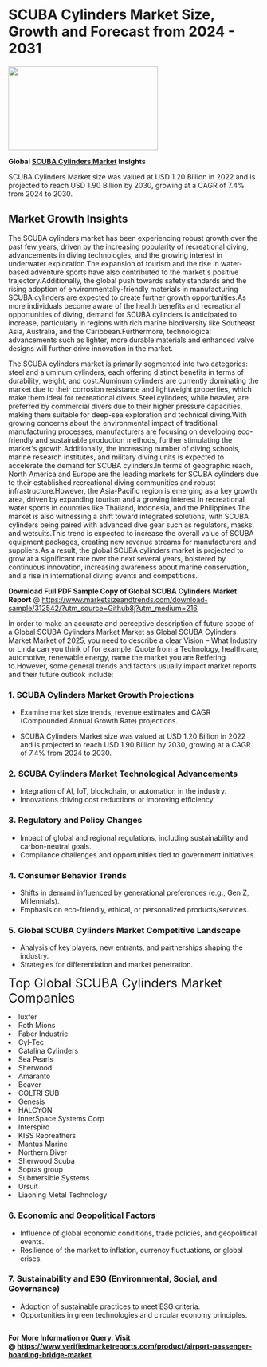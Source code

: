 <H1>SCUBA Cylinders Market Size, Growth and Forecast from 2024 - 2031</H1><img class="aligncenter size-medium wp-image-584254" src="https://thirdeyenews.in/wp-content/uploads/2024/09/Global-Market-Research-300x168.jpeg" alt="" width="300" height="168" /><p><strong>Global&nbsp;<a href="https://www.marketsizeandtrends.com/download-sample/312542/?utm_source=Github8j?utm_medium=216">SCUBA Cylinders Market</a> Insights</strong></p><p>SCUBA Cylinders Market size was valued at USD 1.20 Billion in 2022 and is projected to reach USD 1.90 Billion by 2030, growing at a CAGR of 7.4% from 2024 to 2030.</p><p><h2>Market Growth Insights</h2> <p>The SCUBA cylinders market has been experiencing robust growth over the past few years, driven by the increasing popularity of recreational diving, advancements in diving technologies, and the growing interest in underwater exploration.The expansion of tourism and the rise in water-based adventure sports have also contributed to the market's positive trajectory.Additionally, the global push towards safety standards and the rising adoption of environmentally-friendly materials in manufacturing SCUBA cylinders are expected to create further growth opportunities.As more individuals become aware of the health benefits and recreational opportunities of diving, demand for SCUBA cylinders is anticipated to increase, particularly in regions with rich marine biodiversity like Southeast Asia, Australia, and the Caribbean.Furthermore, technological advancements such as lighter, more durable materials and enhanced valve designs will further drive innovation in the market.</p> <p>The SCUBA cylinders market is primarily segmented into two categories: steel and aluminum cylinders, each offering distinct benefits in terms of durability, weight, and cost.Aluminum cylinders are currently dominating the market due to their corrosion resistance and lightweight properties, which make them ideal for recreational divers.Steel cylinders, while heavier, are preferred by commercial divers due to their higher pressure capacities, making them suitable for deep-sea exploration and technical diving.With growing concerns about the environmental impact of traditional manufacturing processes, manufacturers are focusing on developing eco-friendly and sustainable production methods, further stimulating the market's growth.Additionally, the increasing number of diving schools, marine research institutes, and military diving units is expected to accelerate the demand for SCUBA cylinders.In terms of geographic reach, North America and Europe are the leading markets for SCUBA cylinders due to their established recreational diving communities and robust infrastructure.However, the Asia-Pacific region is emerging as a key growth area, driven by expanding tourism and a growing interest in recreational water sports in countries like Thailand, Indonesia, and the Philippines.The market is also witnessing a shift toward integrated solutions, with SCUBA cylinders being paired with advanced dive gear such as regulators, masks, and wetsuits.This trend is expected to increase the overall value of SCUBA equipment packages, creating new revenue streams for manufacturers and suppliers.As a result, the global SCUBA cylinders market is projected to grow at a significant rate over the next several years, bolstered by continuous innovation, increasing awareness about marine conservation, and a rise in international diving events and competitions.</p><p><span class=""><strong>Download Full PDF Sample Copy of Global SCUBA Cylinders Market Report</strong> @ <a href="https://www.marketsizeandtrends.com/download-sample/312542/?utm_source=Github8j?utm_medium=216" target="_blank">https://www.marketsizeandtrends.com/download-sample/312542/?utm_source=Github8j?utm_medium=216</a></span></p><p>In order to make an accurate and perceptive description of future scope of a Global&nbsp;SCUBA Cylinders Market Market as Global&nbsp;SCUBA Cylinders Market Market of 2025, you need to describe a clear Vision &ndash; What Industry or Linda can you think of for example: Quote from a Technology, healthcare, automotive, renewable energy, name the market you are Reffering to.However, some general trends and factors usually impact market reports and their future outlook include:</p><h3>1.&nbsp;<strong>SCUBA Cylinders Market Growth Projections</strong></h3><ul><li>Examine market size trends, revenue estimates and CAGR (Compounded Annual Growth Rate) projections.</li><li><p>SCUBA Cylinders Market size was valued at USD 1.20 Billion in 2022 and is projected to reach USD 1.90 Billion by 2030, growing at a CAGR of 7.4% from 2024 to 2030.</p></li></ul><h3>2.&nbsp;<strong>SCUBA Cylinders Market Technological Advancements</strong></h3><ul><li>Integration of AI, IoT, blockchain, or automation in the industry.</li><li>Innovations driving cost reductions or improving efficiency.</li></ul><h3>3.&nbsp;<strong>Regulatory and Policy Changes</strong></h3><ul><li>Impact of global and regional regulations, including sustainability and carbon-neutral goals.</li><li>Compliance challenges and opportunities tied to government initiatives.</li></ul><h3>4.&nbsp;<strong>Consumer Behavior Trends</strong></h3><ul><li>Shifts in demand influenced by generational preferences (e.g., Gen Z, Millennials).</li><li>Emphasis on eco-friendly, ethical, or personalized products/services.</li></ul><h3>5.&nbsp;<strong>Global SCUBA Cylinders Market Competitive Landscape</strong></h3><ul><li>Analysis of key players, new entrants, and partnerships shaping the industry.</li><li>Strategies for differentiation and market penetration.</li></ul><p data-pm-slice="1 1 []"><span style="color: inherit; font-family: inherit; font-size: 25px;">Top Global SCUBA Cylinders Market Companies</span></p><div class="" data-test-id=""><p><li>luxfer</li><li> Roth Mions</li><li> Faber Industrie</li><li> Cyl-Tec</li><li> Catalina Cylinders</li><li> Sea Pearls</li><li> Sherwood</li><li> Amaranto</li><li> Beaver</li><li> COLTRI SUB</li><li> Genesis</li><li> HALCYON</li><li> InnerSpace Systems Corp</li><li> Interspiro</li><li> KISS Rebreathers</li><li> Mantus Marine</li><li> Northern Diver</li><li> Sherwood Scuba</li><li> Sopras group</li><li> Submersible Systems</li><li> Ursuit</li><li> Liaoning Metal Technology</li></p></div><h3>6.&nbsp;<strong>Economic and Geopolitical Factors</strong></h3><ul><li>Influence of global economic conditions, trade policies, and geopolitical events.</li><li>Resilience of the market to inflation, currency fluctuations, or global crises.</li></ul><h3>7.&nbsp;<strong>Sustainability and ESG (Environmental, Social, and Governance)</strong></h3><ul><li>Adoption of sustainable practices to meet ESG criteria.</li><li>Opportunities in green technologies and circular economy principles.</li></ul><h2><strong style="font-size: 14px;">For More Information or Query, Visit @&nbsp;</strong><a style="background-color: #ffffff; font-size: 14px;" href="https://www.marketsizeandtrends.com/report/scuba-cylinders-market/" target="_blank">https://www.verifiedmarketreports.com/product/airport-passenger-boarding-bridge-market</a></h2>